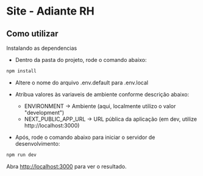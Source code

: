 # Site - Adiante RH

## Como utilizar

Instalando as dependencias

- Dentro da pasta do projeto, rode o comando abaixo:
```bash
npm install
```

- Altere o nome do arquivo .env.default para .env.local
- Atribua valores às variaveis de ambiente conforme descrição abaixo:
  - ENVIRONMENT -> Ambiente (aqui, localmente utilizo o valor "development")
  - NEXT_PUBLIC_APP_URL -> URL pública da aplicação (em dev, utilize http://localhost:3000)

- Após, rode o comando abaixo para iniciar o servidor de desenvolvimento:

```bash
npm run dev
```

Abra [http://localhost:3000](http://localhost:3000) para ver o resultado.

